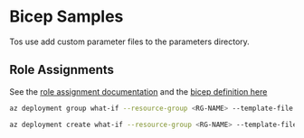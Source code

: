 # Bicep Samples

Tos use add custom parameter files to the parameters directory.

## Role Assignments

See the [role assignment documentation](https://learn.microsoft.com/en-us/azure/azure-resource-manager/bicep/scenarios-rbac) and the [bicep definition here](https://learn.microsoft.com/en-us/azure/templates/microsoft.authorization/roleassignments?pivots=deployment-language-bicep)

```sh
az deployment group what-if --resource-group <RG-NAME> --template-file .\role-assign.bicep --parameters .\parameters\role-assign.parameters.json
```

```sh
az deployment create what-if --resource-group <RG-NAME> --template-file .\role-assign.bicep --parameters .\parameters\role-assign.parameters.json
```